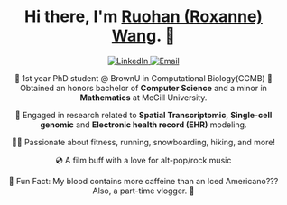 <h1 align="center">Hi there, I'm <a href="https://roksanne.github.io/">Ruohan (Roxanne) Wang</a>. 👋 </h1>

<p align="center">
  <a href="www.linkedin.com/in/ruohan-wang-roksanne">
    <img alt="LinkedIn" src="https://img.shields.io/badge/LinkedIn-ruohan--wang-blue?style=flat-square&logo=linkedin">
  </a>
  <a href="mailto:ruohan_wang@brown.edu">
    <img alt="Email" src="https://img.shields.io/badge/Email-ruohan_wang%40brown.edu-green?style=flat-square&logo=gmail">
  </a>
</p>

<p align="center">
  🦋 1st year PhD student @ BrownU in Computational Biology(CCMB)
  🦋 Obtained an honors bachelor of <strong>Computer Science</strong> and a minor in <strong>Mathematics</strong> at McGill University.
</p>

<p align="center">
  🧬 Engaged in research related to <strong>Spatial Transcriptomic</strong>, <strong>Single-cell genomic</strong> and <strong>Electronic health record (EHR)</strong> modeling.
</p>

<p align="center">
  🏋️‍♀️ Passionate about fitness, running, snowboarding, hiking, and more!
</p>
<p align="center">
  💿 A film buff with a love for alt-pop/rock music
</p>

<p align="center">
  🌙 Fun Fact: My blood contains more caffeine than an Iced Americano??? Also, a part-time vlogger. 🤫
</p>
